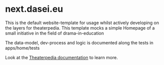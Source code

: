 # next.dasei.eu

This is the default website-template for usage whilst actively developing on the layers for theaterpedia.
This template mocks a simple Homepage of a small initiative in the field of drama-in-education

The data-model, dev-process and logic is documented along the tests in apps/home/tests

Look at the [Theaterpedia documentation](https://docs.theaterpedia.org/) to learn more.
